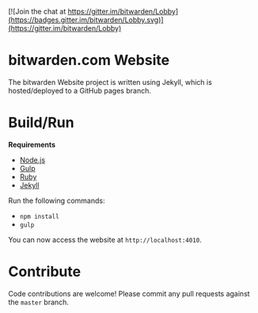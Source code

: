 [![Join the chat at https://gitter.im/bitwarden/Lobby](https://badges.gitter.im/bitwarden/Lobby.svg)](https://gitter.im/bitwarden/Lobby)

# bitwarden.com Website

The bitwarden Website project is written using Jekyll, which is hosted/deployed to a GitHub pages branch.

# Build/Run

**Requirements**

- [Node.js](https://nodejs.org)
- [Gulp](http://gulpjs.com/)
- [Ruby](https://www.ruby-lang.org/)
- [Jekyll](https://jekyllrb.com/)

Run the following commands:
- `npm install`
- `gulp`

You can now access the website at `http://localhost:4010`.

# Contribute

Code contributions are welcome! Please commit any pull requests against the `master` branch.

